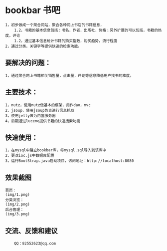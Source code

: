 bookbar 书吧
=============================================
	1，初步做成一个聚合网站，聚合各种网上书店的书籍信息，
		1.2，书籍的基本信息包括：书名，作者，出版社，价格；另外扩展的可以包括，书籍的热度，评论
		1.2，通过基本信息统计书籍的购买指数，购买趋势，流行程度
	2，通过分类，关键字等提供快速的检索功能。 

要解决的问题：
-----------------
	1，通过聚合网上书籍相关销售量，点击量，评论等信息降低用户找书的难度。

	
主要技术：
-----------------
	1，nutz，使用nutz做基本的框架，用作dao，mvc
	2，jsoup，使用jsoup负责进行信息抓取
	3，使用jetty做为内置服务器	
	4，后期通过lucene提供书籍的快速搜索功能

快速使用：
-----------------
	1，在mysql中建立bookbar库，将mysql.sql导入到该库中
	2，更改ioc.js中数据库配置
	3，运行BootStrap.java启动项目，访问地址：http://localhost:8080	
 	

效果截图
-----------------
	首页：
	(img/1.png)
	分类浏览：
	(img/2.png)
	后台管理：
	(img/3.png)


交流、反馈和建议
---------------
		QQ：82552623@qq.com


